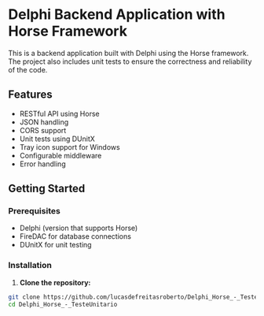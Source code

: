 # Delphi Backend Application with Horse Framework

This is a backend application built with Delphi using the Horse framework. The project also includes unit tests to ensure the correctness and reliability of the code.

## Features

- RESTful API using Horse
- JSON handling
- CORS support
- Unit tests using DUnitX
- Tray icon support for Windows
- Configurable middleware
- Error handling

## Getting Started

### Prerequisites

- Delphi (version that supports Horse)
- FireDAC for database connections
- DUnitX for unit testing

### Installation

1. **Clone the repository:**

```sh
git clone https://github.com/lucasdefreitasroberto/Delphi_Horse_-_TesteUnitario
cd Delphi_Horse_-_TesteUnitario
